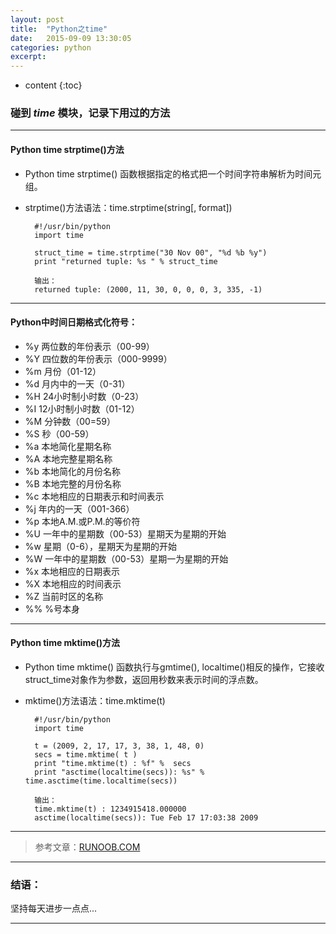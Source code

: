 ```yaml
---
layout: post
title:  "Python之time"
date:   2015-09-09 13:30:05
categories: python
excerpt: 
---
```


* content
{:toc}


### 碰到 *time* 模块，记录下用过的方法

---

#### Python time strptime()方法

* Python time strptime() 函数根据指定的格式把一个时间字符串解析为时间元组。

* strptime()方法语法：time.strptime(string[, format])

        #!/usr/bin/python
        import time

        struct_time = time.strptime("30 Nov 00", "%d %b %y")
        print "returned tuple: %s " % struct_time
        
        输出：
        returned tuple: (2000, 11, 30, 0, 0, 0, 3, 335, -1)

---

#### Python中时间日期格式化符号：

* %y 两位数的年份表示（00-99）
* %Y 四位数的年份表示（000-9999）
* %m 月份（01-12）
* %d 月内中的一天（0-31）
* %H 24小时制小时数（0-23）
* %I 12小时制小时数（01-12）
* %M 分钟数（00=59）
* %S 秒（00-59）
* %a 本地简化星期名称
* %A 本地完整星期名称
* %b 本地简化的月份名称
* %B 本地完整的月份名称
* %c 本地相应的日期表示和时间表示
* %j 年内的一天（001-366）
* %p 本地A.M.或P.M.的等价符
* %U 一年中的星期数（00-53）星期天为星期的开始
* %w 星期（0-6），星期天为星期的开始
* %W 一年中的星期数（00-53）星期一为星期的开始
* %x 本地相应的日期表示
* %X 本地相应的时间表示
* %Z 当前时区的名称
* %% %号本身


---

#### Python time mktime()方法

* Python time mktime() 函数执行与gmtime(), localtime()相反的操作，它接收struct_time对象作为参数，返回用秒数来表示时间的浮点数。

* mktime()方法语法：time.mktime(t)

        #!/usr/bin/python
        import time

        t = (2009, 2, 17, 17, 3, 38, 1, 48, 0)
        secs = time.mktime( t )
        print "time.mktime(t) : %f" %  secs
        print "asctime(localtime(secs)): %s" % time.asctime(time.localtime(secs))
        
        输出：
        time.mktime(t) : 1234915418.000000
        asctime(localtime(secs)): Tue Feb 17 17:03:38 2009

---


> 参考文章：[RUNOOB.COM](http://www.runoob.com/python/att-time-mktime.html)

---

### 结语：

坚持每天进步一点点...

---
